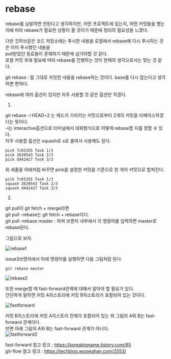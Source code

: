 rebase
======
rebase를 남발하면 안된다고 생각하지만, 어떤 프로젝트에 있는지, 어떤 커밋들을 헀는지에 따라 rebase가 필요한 상황이 올 것이기 때문에 정리의 필요성을 느꼈다.  

다만 깃허브같은 코드 저장소에는 푸시한 내용을 로컬에서 rebase해 다시 푸시하는 것은 이미 푸시했던 내용을  
pull받았던 동료들이 존재하기 때문에 삼가야할 것 같다.  
로컬 커밋 후에 필요에 따라 rebase를 진행하는 것이 현재의 생각으로서는 맞는 것 같다.   

git rebase : 말 그대로 커밋한 내용을 rebase하는 것이다. base를 다시 잡는다고 생각하면 편하다.  

rebase에 여러 옵션이 있지만 자주 사용할 것 같은 옵션만 적겠다.   


1.
git rebase -i HEAD~2 는 헤드가 가리키는 커밋으로부터 2개의 커밋을 리베이스하겠다는 뜻이다.   
-i는 interactive옵션으로 터미널에서 대화형식으로 어떻게 rebase할 지를 정할 수 있다.  
자주 사용할 옵션은 squash로 s로 줄여서 사용해도 된다.   

    pick 7c65355 Task 1/3
    pick 2639543 Task 2/3
    pick d442427 Task 3/3  

위 세줄을 아래처럼 바꾸면 pick을 설정한 커밋을 기준으로 한 개의 커밋으로 합쳐진다.  

    pick 7c65355 Task 1/3
    squash 2639543 Task 2/3
    squash d442427 Task 3/3


2.
git pull이 git fetch + merge라면  
git pull -rebase는 git fetch + rebase이다.  
git pull –rebase master : 피쳐 브랜치 내부에서 이 명령어를 입력하면 master로 rebase된다.

그림으로 보자.    

![rebase1](https://user-images.githubusercontent.com/55550753/128602510-c9fe9b65-acf1-4705-aa47-e3ecdd1a1949.PNG)  

issue3브랜치에서 아래 명령어를 실행하면 다음 그림처럼 된다.

    git rebase master  

![rebase2](https://user-images.githubusercontent.com/55550753/128602540-1d1eeb23-71db-4edd-aac1-8c3fc1666481.PNG)  

또한 merge할 때 fast-forward관계에 대해서 알아야 할 필요가 있다.  
간단하게 말하면 커밋 A히스토리에 커밋 B히스토리가 포함되어 있는 것이다.  

![fastforward](https://user-images.githubusercontent.com/55550753/129361545-ce31caad-e69f-4c18-ba7f-957dc5a0f566.png)

커밋 B히스토리에 커밋 A히스토리 전체가 포함되어 있는 위 그림의 A와 B는 fast-forward 관계이다.  
반면 아래 그림의 A와 B는 fast-forward 관계가 아니다.  
![fastforward2](https://user-images.githubusercontent.com/55550753/129362032-6e62a38c-677e-4c08-9e58-a6ca34875945.png)  


fast-forward 참고 링크 : https://koreabigname.tistory.com/65  
git-flow 참고 링크 : https://techblog.woowahan.com/2553/
